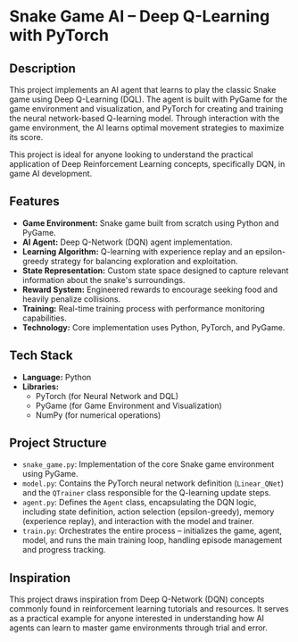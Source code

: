 # Snake Game AI – Deep Q-Learning with PyTorch

## Description

This project implements an AI agent that learns to play the classic Snake game using Deep Q-Learning (DQL). The agent is built with PyGame for the game environment and visualization, and PyTorch for creating and training the neural network-based Q-learning model. Through interaction with the game environment, the AI learns optimal movement strategies to maximize its score.

This project is ideal for anyone looking to understand the practical application of Deep Reinforcement Learning concepts, specifically DQN, in game AI development.

## Features

-   **Game Environment:** Snake game built from scratch using Python and PyGame.
-   **AI Agent:** Deep Q-Network (DQN) agent implementation.
-   **Learning Algorithm:** Q-learning with experience replay and an epsilon-greedy strategy for balancing exploration and exploitation.
-   **State Representation:** Custom state space designed to capture relevant information about the snake's surroundings.
-   **Reward System:** Engineered rewards to encourage seeking food and heavily penalize collisions.
-   **Training:** Real-time training process with performance monitoring capabilities.
-   **Technology:** Core implementation uses Python, PyTorch, and PyGame.

## Tech Stack

-   **Language:** Python
-   **Libraries:**
    -   PyTorch (for Neural Network and DQL)
    -   PyGame (for Game Environment and Visualization)
    -   NumPy (for numerical operations)

## Project Structure

* `snake_game.py`: Implementation of the core Snake game environment using PyGame.
* `model.py`: Contains the PyTorch neural network definition (`Linear_QNet`) and the `QTrainer` class responsible for the Q-learning update steps.
* `agent.py`: Defines the `Agent` class, encapsulating the DQN logic, including state definition, action selection (epsilon-greedy), memory (experience replay), and                    interaction with the model and trainer.
* `train.py`: Orchestrates the entire process – initializes the game, agent, model, and runs the main training loop, handling episode management and progress tracking.

## Inspiration

This project draws inspiration from Deep Q-Network (DQN) concepts commonly found in reinforcement learning tutorials and resources. It serves as a practical example for anyone interested in understanding how AI agents can learn to master game environments through trial and error.

